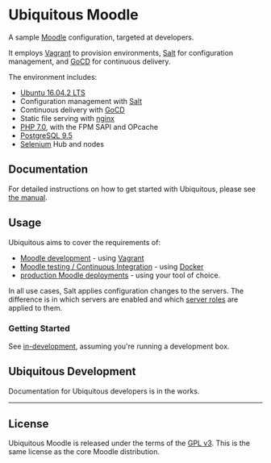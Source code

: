 # Ubiquitous Moodle

A sample [Moodle](https://moodle.org) configuration, targeted at developers.

It employs [Vagrant](https://www.vagrantup.com) to provision environments, [Salt](https://docs.saltstack.com/en/getstarted/) for configuration management, and [GoCD](https://www.gocd.io/) for continuous delivery.

The environment includes:

* [Ubuntu 16.04.2 LTS](https://www.ubuntu.com/)
* Configuration management with [Salt](https://docs.saltstack.com/en/getstarted/)
* Continuous delivery with [GoCD](https://www.gocd.io/)
* Static file serving with [nginx](http://nginx.org/)
* [PHP 7.0](http://php.net/), with the FPM SAPI and OPcache
* [PostgreSQL 9.5](http://www.postgresql.org/)
* [Selenium](http://www.seleniumhq.org/) Hub and nodes


## Documentation

For detailed instructions on how to get started with Ubiquitous, please see [the manual](https://lukecarrier.gitbooks.io/ubiquitous-moodle/).

## Usage

Ubiquitous aims to cover the requirements of:
* [Moodle development](docs/using/in-development.md) - using [Vagrant](https://www.vagrantup.com/)
* [Moodle testing / Continuous Integration](docs/using/in-test.md) - using [Docker](https://www.docker.com/)
* [production Moodle deployments](docs/using/in-production.md) - using your tool of choice.

In all use cases, Salt applies configuration changes to the servers. The difference is in which servers are enabled and which [server roles](docs/roles.md) are applied to them.

### Getting Started
See [in-development](docs/using/in-development.md), assuming you're running a development box.

## Ubiquitous Development

Documentation for Ubiquitous developers is in the works.

* * *

## License

Ubiquitous Moodle is released under the terms of the [GPL v3](LICENSE.md). This is the same license as the core Moodle distribution.

